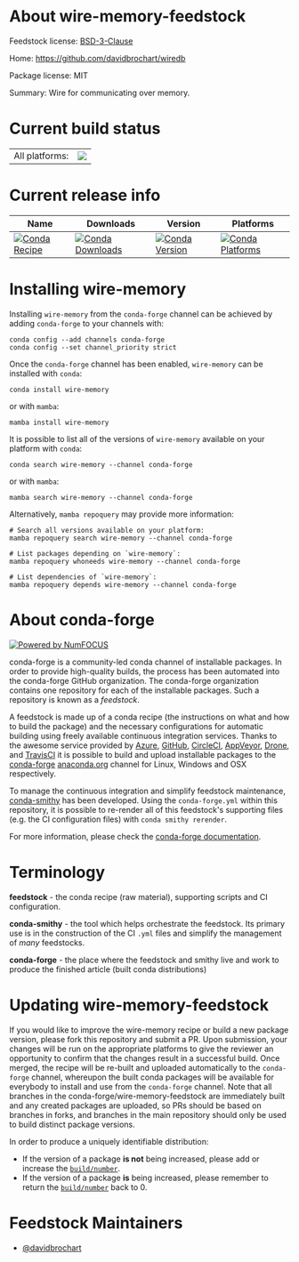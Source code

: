 About wire-memory-feedstock
===========================

Feedstock license: [BSD-3-Clause](https://github.com/conda-forge/wire-memory-feedstock/blob/main/LICENSE.txt)

Home: https://github.com/davidbrochart/wiredb

Package license: MIT

Summary: Wire for communicating over memory.

Current build status
====================


<table><tr><td>All platforms:</td>
    <td>
      <a href="https://dev.azure.com/conda-forge/feedstock-builds/_build/latest?definitionId=26736&branchName=main">
        <img src="https://dev.azure.com/conda-forge/feedstock-builds/_apis/build/status/wire-memory-feedstock?branchName=main">
      </a>
    </td>
  </tr>
</table>

Current release info
====================

| Name | Downloads | Version | Platforms |
| --- | --- | --- | --- |
| [![Conda Recipe](https://img.shields.io/badge/recipe-wire--memory-green.svg)](https://anaconda.org/conda-forge/wire-memory) | [![Conda Downloads](https://img.shields.io/conda/dn/conda-forge/wire-memory.svg)](https://anaconda.org/conda-forge/wire-memory) | [![Conda Version](https://img.shields.io/conda/vn/conda-forge/wire-memory.svg)](https://anaconda.org/conda-forge/wire-memory) | [![Conda Platforms](https://img.shields.io/conda/pn/conda-forge/wire-memory.svg)](https://anaconda.org/conda-forge/wire-memory) |

Installing wire-memory
======================

Installing `wire-memory` from the `conda-forge` channel can be achieved by adding `conda-forge` to your channels with:

```
conda config --add channels conda-forge
conda config --set channel_priority strict
```

Once the `conda-forge` channel has been enabled, `wire-memory` can be installed with `conda`:

```
conda install wire-memory
```

or with `mamba`:

```
mamba install wire-memory
```

It is possible to list all of the versions of `wire-memory` available on your platform with `conda`:

```
conda search wire-memory --channel conda-forge
```

or with `mamba`:

```
mamba search wire-memory --channel conda-forge
```

Alternatively, `mamba repoquery` may provide more information:

```
# Search all versions available on your platform:
mamba repoquery search wire-memory --channel conda-forge

# List packages depending on `wire-memory`:
mamba repoquery whoneeds wire-memory --channel conda-forge

# List dependencies of `wire-memory`:
mamba repoquery depends wire-memory --channel conda-forge
```


About conda-forge
=================

[![Powered by
NumFOCUS](https://img.shields.io/badge/powered%20by-NumFOCUS-orange.svg?style=flat&colorA=E1523D&colorB=007D8A)](https://numfocus.org)

conda-forge is a community-led conda channel of installable packages.
In order to provide high-quality builds, the process has been automated into the
conda-forge GitHub organization. The conda-forge organization contains one repository
for each of the installable packages. Such a repository is known as a *feedstock*.

A feedstock is made up of a conda recipe (the instructions on what and how to build
the package) and the necessary configurations for automatic building using freely
available continuous integration services. Thanks to the awesome service provided by
[Azure](https://azure.microsoft.com/en-us/services/devops/), [GitHub](https://github.com/),
[CircleCI](https://circleci.com/), [AppVeyor](https://www.appveyor.com/),
[Drone](https://cloud.drone.io/welcome), and [TravisCI](https://travis-ci.com/)
it is possible to build and upload installable packages to the
[conda-forge](https://anaconda.org/conda-forge) [anaconda.org](https://anaconda.org/)
channel for Linux, Windows and OSX respectively.

To manage the continuous integration and simplify feedstock maintenance,
[conda-smithy](https://github.com/conda-forge/conda-smithy) has been developed.
Using the ``conda-forge.yml`` within this repository, it is possible to re-render all of
this feedstock's supporting files (e.g. the CI configuration files) with ``conda smithy rerender``.

For more information, please check the [conda-forge documentation](https://conda-forge.org/docs/).

Terminology
===========

**feedstock** - the conda recipe (raw material), supporting scripts and CI configuration.

**conda-smithy** - the tool which helps orchestrate the feedstock.
                   Its primary use is in the construction of the CI ``.yml`` files
                   and simplify the management of *many* feedstocks.

**conda-forge** - the place where the feedstock and smithy live and work to
                  produce the finished article (built conda distributions)


Updating wire-memory-feedstock
==============================

If you would like to improve the wire-memory recipe or build a new
package version, please fork this repository and submit a PR. Upon submission,
your changes will be run on the appropriate platforms to give the reviewer an
opportunity to confirm that the changes result in a successful build. Once
merged, the recipe will be re-built and uploaded automatically to the
`conda-forge` channel, whereupon the built conda packages will be available for
everybody to install and use from the `conda-forge` channel.
Note that all branches in the conda-forge/wire-memory-feedstock are
immediately built and any created packages are uploaded, so PRs should be based
on branches in forks, and branches in the main repository should only be used to
build distinct package versions.

In order to produce a uniquely identifiable distribution:
 * If the version of a package **is not** being increased, please add or increase
   the [``build/number``](https://docs.conda.io/projects/conda-build/en/latest/resources/define-metadata.html#build-number-and-string).
 * If the version of a package **is** being increased, please remember to return
   the [``build/number``](https://docs.conda.io/projects/conda-build/en/latest/resources/define-metadata.html#build-number-and-string)
   back to 0.

Feedstock Maintainers
=====================

* [@davidbrochart](https://github.com/davidbrochart/)

